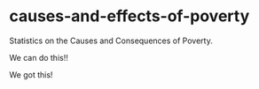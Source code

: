 # causes-and-effects-of-poverty
Statistics on the Causes and Consequences of Poverty.

We can do this!!

We got this!

